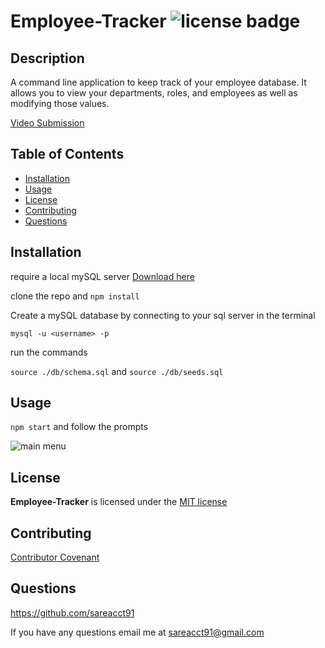 # Employee-Tracker   ![license badge](https://img.shields.io/github/license/sareacct91/Employee-Tracker)

## Description

A command line application to keep track of your employee database. It allows you to view your departments, roles, and employees as well as modifying those values.

[Video Submission](https://www.youtube.com/watch?v=W5N8sPW3XVs)

## Table of Contents

- [Installation](#installation)
- [Usage](#usage)
- [License](#license)
- [Contributing](#contributing)
- [Questions](#questions)


## Installation

require a local mySQL server [Download here](https://dev.mysql.com/downloads/)

clone the repo and
```npm install```

Create a mySQL database by connecting to your sql server in  the terminal

```mysql -u <username> -p```

run the commands

```source ./db/schema.sql``` and ```source ./db/seeds.sql```


## Usage


```npm start``` and follow the prompts

![main menu](./assets/images/01-main.jpg)

## License

**Employee-Tracker** is licensed under the [MIT license](https://github.com/sareacct91/{data.githubRepoName}/blob/master/LICENSE)

## Contributing

[Contributor Covenant](https://www.contributor-covenant.org/)


## Questions

https://github.com/sareacct91

If you have any questions email me at sareacct91@gmail.com
